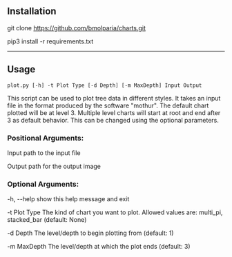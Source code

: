 ## Installation
git clone https://github.com/bmolparia/charts.git

pip3 install -r requirements.txt

---

## Usage

```plot.py [-h] -t Plot Type [-d Depth] [-m MaxDepth] Input Output```

This script can be used to plot tree data in different styles. It takes an
input file in the format produced by the software "mothur". The default chart
plotted will be at level 3. Multiple level charts will start at root and end
after 3 as default behavior. This can be changed using the optional
parameters.

### Positional Arguments:
  Input         path to the input file

  Output        path for the output image

### Optional Arguments:
  -h, --help    show this help message and exit

  -t Plot Type  The kind of chart you want to plot. Allowed values are:
                multi_pi, stacked_bar (default: None)

  -d Depth      The level/depth to begin plotting from (default: 1)

  -m MaxDepth   The level/depth at which the plot ends (default: 3)
